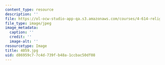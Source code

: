 ```yaml
---
content_type: resource
description: ''
file: https://ol-ocw-studio-app-qa.s3.amazonaws.com/courses/4-614-religious-architecture-and-islamic-cultures-fall-2002/d86959c77c4d739fb48a1ccbac50df08_4059.jpg
file_type: image/jpeg
image_metadata:
  caption: ''
  credit: ''
  image-alt: ''
resourcetype: Image
title: 4059.jpg
uid: d86959c7-7c4d-739f-b48a-1ccbac50df08
---
```

